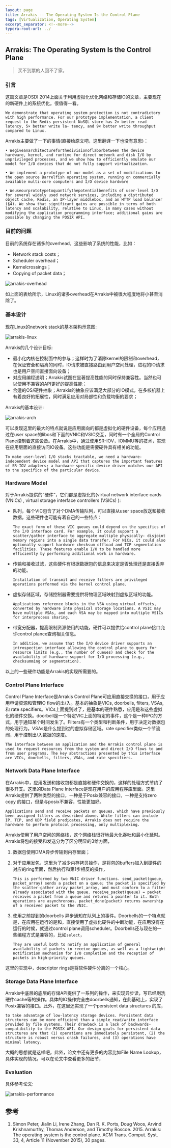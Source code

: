 ```yaml
---
layout: page
title: Arrakis -- The Operating System Is the Control Plane
tags: [Virtualization, Operating System]
excerpt_separator: <!--more-->
typora-root-url: ../
---
```


## Arrakis: The Operating System Is the Control Plane 

>买不到票的人回不了家。

### 引言

  这篇文章是OSDI 2014上面关于利用虚拟化优化网络和存储IO的文章，主要现在的新硬件上的系统优化。很值得一看。

```
We demonstrate that operating system protection is not contradictory with high performance. For our prototype implementation, a client request to the Redis persistent NoSQL store has 2× better read latency, 5× better write la- tency, and 9× better write throughput compared to Linux.
```

Arrakis主要做了一下的事情(直接给原文吧，这里翻译一下也没有意思)：

```
• Wegiveanarchitectureforthedivisionoflaborbetween the device hardware, kernel, and runtime for direct network and disk I/O by unprivileged processes, and we show how to efficiently emulate our model for I/O devices that do not fully support virtualization.

• We implement a prototype of our model as a set of modifications to the open source Barrelfish operating system, running on commercially available multi-core computers and I/O device hardware 

• Weuseourprototypetoquantifythepotentialbenefits of user-level I/O for several widely used network services, including a distributed object cache, Redis, an IP-layer middlebox, and an HTTP load balancer (§4). We show that significant gains are possible in terms of both latency and scalability, relative to Linux, in many cases without modifying the application programming interface; additional gains are possible by changing the POSIX API.
```

### 目前的问题

目前的系统存在诸多的overhead，这些影响了系统的性能，比如：

* Network stack costs；
* Scheduler overhead；
* Kernelcrossings；
* Copying of packet data；

![arrakis-overhead](/assets/img/arrakis-overhead.png)

 如上面的表给所示，Linux的诸多overhead在Arrakis中被很大程度地将小甚至消除了。

### 基本设计

 现在Linux的network stack的基本架构示意图:

![arrakis-linux](/assets/img/arrakis-linux.png)

Arrakis的几个设计目标:

* 最小化内核在控制面中的参与；这样时为了消除kernel的限制和overhead，在保证安全和隔离的同时，IO请求被直接路由到用户空间处理，进程的IO请求也是用户空间直接面向设备；
* 对应用编程透明；Arrakis试图在显著提高性能的同时保持兼容性。当然也可以使用不兼容的API更好的提高性能；
* 合适的OS/硬件抽象；Arrakis的抽象应该满足大部分的IO模式，在多核机器上有着良好的拓展性，同时满足应用对局部性和负载均衡的要求；

Arrakis的基本设计:

![arrakis-arch](/assets/img/arrakis-arch.png)

   可以发现这里的最大的特点就说是应用面向的都是虚拟化的硬件设备，每个应用通过在user space的libos和下面的VNIC和VSIC交互，同时有一个全局的Control Plane控制着这些设备。在Arrakis中，通过使用SR-IOV，IOMMU等的技术，实现在应用层面的直接访问IO设备。这些功能是需要硬件具有相关的功能。

```
To make user-level I/O stacks tractable, we need a hardware-independent device model and API that captures the important features of SR-IOV adapters; a hardware-specific device driver matches our API to the specifics of the particular device.
```

### Hardware Model 

 对于Arrakis提供的”硬件“，它们都是虚拟化的(virtual network interface cards (VNICs) , virtual storage interface controllers (VSICs) ):

* 队列，每个VIC包含了对个DMA传输队列，可以直接从user space放送和接收数据。这些硬件也可能有着自己的一些特点：

  ```
  The exact form of these VIC queues could depend on the specifics of the I/O interface card. For example, it could support a scatter/gather interface to aggregate multiple physically- disjoint memory regions into a single data transfer. For NICs, it could also optionally support hardware checksum offload and TCP segmentation facilities. These features enable I/O to be handled more efficiently by performing additional work in hardware. 
  ```

* 传输和接收过滤，这些硬件有根据数据包的信息来决定是否处理还是直接丢弃的功能。

  ```
  Installation of transmit and receive filters are privileged operations performed via the kernel control plane.
  ```

* 虚拟存储区域，存储控制器需要提供将物理区域映射到虚拟区域的功能。

  ```
  Applications reference blocks in the VSA using virtual offsets, converted by hardware into physical storage locations. A VSIC may have multiple VSAs, and each VSA may be mapped into multiple VSICs for interprocess sharing.
  ```

* 带宽分配器，提高限制资源使用的功能，硬件可以提供给control plane接口允许control plance查询相关信息。

  ```
  In addition, we assume that the I/O device driver supports an introspection interface allowing the control plane to query for resource limits (e.g., the number of queues) and check for the availability of hardware support for I/O processing (e.g., checksumming or segmentation).
  ```

以上的一些硬件功能是Arrakis的实现所需要的。

### Control Plane Interface 

  Control Plane Interface是Arrakis Control Plane可应用直接交换的接口，用于应用申请资源和管理IO flow的出/入。基本的抽象是VICs, doorbells, filters, VSAs, 和 rate specifiers。VICs上面提到过了，是基本的硬件熟悉，应用是和这些虚拟化的硬件交换。doorbell是一个特定VIC上面的特定的事件，这个是一种IPC的方式，用于通知某个时间发生了。Filters有一个类型和判断条件，用于决定对数据包的处理行为。VSAs是什么提到过的虚拟存储区域。rate specifier类似一个节流阀，用于控制出/入数据的速度。

```
The interface between an application and the Arrakis control plane is used to request resources from the system and direct I/O flows to and from user programs. The key abstractions presented by this interface are VICs, doorbells, filters, VSAs, and rate specifiers.
```

### Network Data Plane Interface 

  在Arrakis中，应用发送和接收包都是直接和硬件交换的，这样的处理方式节约了很多开支。这里的Data Plane Interface是现在用户的应用程序库里面。这里Arrakis提供了两种类型的接口，一种是于Posix兼容的接口，一种是支持zero copy 的接口，但是与posix不兼容，性能更加好。

 ```
Applications send and receive packets on queues, which have previously been assigned filters as described above. While filters can include IP, TCP, and UDP field predicates, Arrakis does not require the hardware to perform protocol processing, only multiplexing. 
 ```

 Arrakis使用了用户空间的网络栈，这个网络栈很好地最大化吞吐和最小化延时。Arrakis将包的接受和发送分为了区分明显的3给方面，

1. 数据包使用DMA异步传输到内存里面；

2. 对于应用发包，这里为了减少内存拷贝操作，是将包的buffers加入到硬件的对应的ring里面，然后执行和第1步相反的操作，

   ```
   This is performed by two VNIC driver functions. send_packet(queue, packet_array) sends a packet on a queue; the packet is specified by the scatter-gather array packet_array, and must conform to a filter already associated with the queue. receive_packet(queue) = packet receives a packet from a queue and returns a pointer to it. Both operations are asynchronous. packet_done(packet) returns ownership of a received packet to the VNIC.
   ```

3. 使用之前提到的doorbells 异步通知在队列上的事件。Doorbells的一个特点就是，在应用在运行的是和，直接使用了虚拟化硬件的中断功能，在应用没有在运行的时候，就通过control plane调用scheduler。Doorbells还与现在的一些编程方式是兼容的，比如`select`，

   ```
   They are useful both to notify an application of general availability of packets in receive queues, as well as a lightweight notification mechanism for I/O completion and the reception of packets in high-priority queues.
   ```

这里的实现中，descriptor rings是将软件硬件分离的一个核心。

### Storage Data Plane Interface 

  Arrakis中底层的底层的存储API提供了一系列的操作，来实现异步读，写已经刷洗硬件cache等的操作。具体的IO操作完全由doorbells通知，在此基础上，实现了Posix兼容的接口。此外，在这里还实现了一个persistent data structures 的库，

```
to take advantage of low-latency storage devices. Persistent data structures can be more efficient than a simple read/write interface provided by file systems. Their drawback is a lack of backwards-compatibility to the POSIX API. Our design goals for persistent data structures are that (1) operations are immediately persistent, (2) the structure is robust versus crash failures, and (3) operations have minimal latency.
```

大概的思想就是这样吧，此外，论文中还有更多的内容比如File Name Lookup，具体实现的情况。可以在论文中查看更多的细节，

### Evaluation 

 具体参考论文:

![arrakis-performance](/assets/img/arrakis-performance.png)

## 参考

1. Simon Peter, Jialin Li, Irene Zhang, Dan R. K. Ports, Doug Woos, Arvind Krishnamurthy, Thomas Anderson, and Timothy Roscoe. 2015. Arrakis: The operating system is the control plane. ACM Trans. Comput. Syst. 33, 4, Article 11 (November 2015), 30 pages.  
